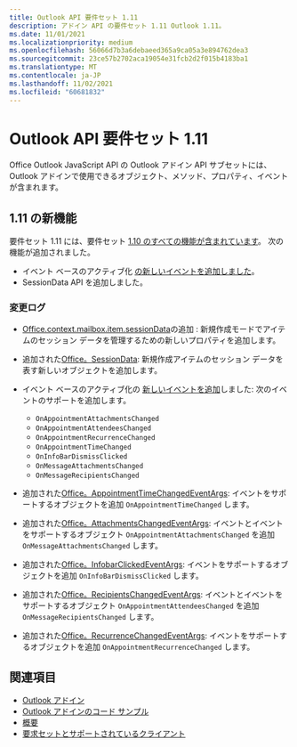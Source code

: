 ```yaml
---
title: Outlook API 要件セット 1.11
description: アドイン API の要件セット 1.11 Outlook 1.11。
ms.date: 11/01/2021
ms.localizationpriority: medium
ms.openlocfilehash: 56066d7b3a6debaeed365a9ca05a3e894762dea3
ms.sourcegitcommit: 23ce57b2702aca19054e31fcb2d2f015b4183ba1
ms.translationtype: MT
ms.contentlocale: ja-JP
ms.lasthandoff: 11/02/2021
ms.locfileid: "60681832"
---
```

# <a name="outlook-add-in-api-requirement-set-111"></a>Outlook API 要件セット 1.11

Office Outlook JavaScript API の Outlook アドイン API サブセットには、Outlook アドインで使用できるオブジェクト、メソッド、プロパティ、イベントが含まれます。

## <a name="whats-new-in-111"></a>1.11 の新機能

要件セット 1.11 には、要件セット [1.10 のすべての機能が含まれています](../requirement-set-1.10/outlook-requirement-set-1.10.md)。 次の機能が追加されました。

- イベント ベースのアクティブ化 [の新しいイベントを追加しました](../../../outlook/autolaunch.md#supported-events)。
- SessionData API を追加しました。

### <a name="change-log"></a>変更ログ

- [Office.context.mailbox.item.sessionData](office.context.mailbox.item.md#properties)の追加 : 新規作成モードでアイテムのセッション データを管理するための新しいプロパティを追加します。
- 追加された[Office。SessionData](/javascript/api/outlook/office.sessiondata?view=outlook-js-1.11&preserve-view=true): 新規作成アイテムのセッション データを表す新しいオブジェクトを追加します。
- イベント ベースのアクティブ化の [新しいイベントを追加](../../../outlook/autolaunch.md#supported-events)しました: 次のイベントのサポートを追加します。

  - `OnAppointmentAttachmentsChanged`
  - `OnAppointmentAttendeesChanged`
  - `OnAppointmentRecurrenceChanged`
  - `OnAppointmentTimeChanged`
  - `OnInfoBarDismissClicked`
  - `OnMessageAttachmentsChanged`
  - `OnMessageRecipientsChanged`

- 追加された[Office。AppointmentTimeChangedEventArgs](/javascript/api/outlook/office.appointmenttimechangedeventargs?view=outlook-js-1.11&preserve-view=true): イベントをサポートするオブジェクトを追加 `OnAppointmentTimeChanged` します。
- 追加された[Office。AttachmentsChangedEventArgs](/javascript/api/outlook/office.attachmentschangedeventargs?view=outlook-js-1.11&preserve-view=true): イベントとイベントをサポートするオブジェクト `OnAppointmentAttachmentsChanged` を追加 `OnMessageAttachmentsChanged` します。
- 追加された[Office。InfobarClickedEventArgs](/javascript/api/outlook/office.infobarclickedeventargs?view=outlook-js-1.11&preserve-view=true): イベントをサポートするオブジェクトを追加 `OnInfoBarDismissClicked` します。
- 追加された[Office。RecipientsChangedEventArgs](/javascript/api/outlook/office.recipientschangedeventargs?view=outlook-js-1.11&preserve-view=true): イベントとイベントをサポートするオブジェクト `OnAppointmentAttendeesChanged` を追加 `OnMessageRecipientsChanged` します。
- 追加された[Office。RecurrenceChangedEventArgs](/javascript/api/outlook/office.recurrencechangedeventargs?view=outlook-js-1.11&preserve-view=true): イベントをサポートするオブジェクトを追加 `OnAppointmentRecurrenceChanged` します。

## <a name="see-also"></a>関連項目

- [Outlook アドイン](../../../outlook/outlook-add-ins-overview.md)
- [Outlook アドインのコード サンプル](https://developer.microsoft.com/outlook/gallery/?filterBy=Outlook,Samples,Add-ins)
- [概要](../../../quickstarts/outlook-quickstart.md)
- [要求セットとサポートされているクライアント](../../requirement-sets/outlook-api-requirement-sets.md)
